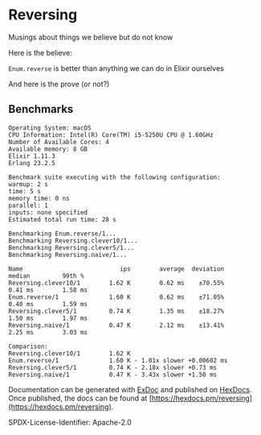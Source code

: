 # Reversing

Musings about things we believe but do not know

Here is the believe:

`Enum.reverse` is better than anything we can do in Elixir ourselves

And here is the prove (or not?)


## Benchmarks

```
Operating System: macOS
CPU Information: Intel(R) Core(TM) i5-5250U CPU @ 1.60GHz
Number of Available Cores: 4
Available memory: 8 GB
Elixir 1.11.3
Erlang 23.2.5

Benchmark suite executing with the following configuration:
warmup: 2 s
time: 5 s
memory time: 0 ns
parallel: 1
inputs: none specified
Estimated total run time: 28 s

Benchmarking Enum.reverse/1...
Benchmarking Reversing.clever10/1...
Benchmarking Reversing.clever5/1...
Benchmarking Reversing.naive/1...

Name                           ips        average  deviation         median         99th %
Reversing.clever10/1        1.62 K        0.62 ms    ±70.55%        0.41 ms        1.58 ms
Enum.reverse/1              1.60 K        0.62 ms    ±71.05%        0.40 ms        1.59 ms
Reversing.clever5/1         0.74 K        1.35 ms    ±18.27%        1.50 ms        1.97 ms
Reversing.naive/1           0.47 K        2.12 ms    ±13.41%        2.25 ms        3.03 ms

Comparison: 
Reversing.clever10/1        1.62 K
Enum.reverse/1              1.60 K - 1.01x slower +0.00602 ms
Reversing.clever5/1         0.74 K - 2.18x slower +0.73 ms
Reversing.naive/1           0.47 K - 3.43x slower +1.50 ms

```

Documentation can be generated with [ExDoc](https://github.com/elixir-lang/ex_doc)
and published on [HexDocs](https://hexdocs.pm). Once published, the docs can
be found at [https://hexdocs.pm/reversing](https://hexdocs.pm/reversing).

SPDX-License-Identifier: Apache-2.0
